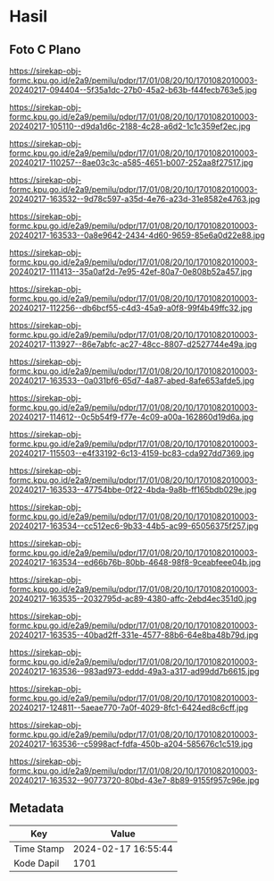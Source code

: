 # Hasil

## Foto C Plano

https://sirekap-obj-formc.kpu.go.id/e2a9/pemilu/pdpr/17/01/08/20/10/1701082010003-20240217-094404--5f35a1dc-27b0-45a2-b63b-f44fecb763e5.jpg

https://sirekap-obj-formc.kpu.go.id/e2a9/pemilu/pdpr/17/01/08/20/10/1701082010003-20240217-105110--d9da1d6c-2188-4c28-a6d2-1c1c359ef2ec.jpg

https://sirekap-obj-formc.kpu.go.id/e2a9/pemilu/pdpr/17/01/08/20/10/1701082010003-20240217-110257--8ae03c3c-a585-4651-b007-252aa8f27517.jpg

https://sirekap-obj-formc.kpu.go.id/e2a9/pemilu/pdpr/17/01/08/20/10/1701082010003-20240217-163532--9d78c597-a35d-4e76-a23d-31e8582e4763.jpg

https://sirekap-obj-formc.kpu.go.id/e2a9/pemilu/pdpr/17/01/08/20/10/1701082010003-20240217-163533--0a8e9642-2434-4d60-9659-85e6a0d22e88.jpg

https://sirekap-obj-formc.kpu.go.id/e2a9/pemilu/pdpr/17/01/08/20/10/1701082010003-20240217-111413--35a0af2d-7e95-42ef-80a7-0e808b52a457.jpg

https://sirekap-obj-formc.kpu.go.id/e2a9/pemilu/pdpr/17/01/08/20/10/1701082010003-20240217-112256--db6bcf55-c4d3-45a9-a0f8-99f4b49ffc32.jpg

https://sirekap-obj-formc.kpu.go.id/e2a9/pemilu/pdpr/17/01/08/20/10/1701082010003-20240217-113927--86e7abfc-ac27-48cc-8807-d2527744e49a.jpg

https://sirekap-obj-formc.kpu.go.id/e2a9/pemilu/pdpr/17/01/08/20/10/1701082010003-20240217-163533--0a031bf6-65d7-4a87-abed-8afe653afde5.jpg

https://sirekap-obj-formc.kpu.go.id/e2a9/pemilu/pdpr/17/01/08/20/10/1701082010003-20240217-114612--0c5b54f9-f77e-4c09-a00a-162860d19d6a.jpg

https://sirekap-obj-formc.kpu.go.id/e2a9/pemilu/pdpr/17/01/08/20/10/1701082010003-20240217-115503--e4f33192-6c13-4159-bc83-cda927dd7369.jpg

https://sirekap-obj-formc.kpu.go.id/e2a9/pemilu/pdpr/17/01/08/20/10/1701082010003-20240217-163533--47754bbe-0f22-4bda-9a8b-ff165bdb029e.jpg

https://sirekap-obj-formc.kpu.go.id/e2a9/pemilu/pdpr/17/01/08/20/10/1701082010003-20240217-163534--cc512ec6-9b33-44b5-ac99-65056375f257.jpg

https://sirekap-obj-formc.kpu.go.id/e2a9/pemilu/pdpr/17/01/08/20/10/1701082010003-20240217-163534--ed66b76b-80bb-4648-98f8-9ceabfeee04b.jpg

https://sirekap-obj-formc.kpu.go.id/e2a9/pemilu/pdpr/17/01/08/20/10/1701082010003-20240217-163535--2032795d-ac89-4380-affc-2ebd4ec351d0.jpg

https://sirekap-obj-formc.kpu.go.id/e2a9/pemilu/pdpr/17/01/08/20/10/1701082010003-20240217-163535--40bad2ff-331e-4577-88b6-64e8ba48b79d.jpg

https://sirekap-obj-formc.kpu.go.id/e2a9/pemilu/pdpr/17/01/08/20/10/1701082010003-20240217-163536--983ad973-eddd-49a3-a317-ad99dd7b6615.jpg

https://sirekap-obj-formc.kpu.go.id/e2a9/pemilu/pdpr/17/01/08/20/10/1701082010003-20240217-124811--5aeae770-7a0f-4029-8fc1-6424ed8c6cff.jpg

https://sirekap-obj-formc.kpu.go.id/e2a9/pemilu/pdpr/17/01/08/20/10/1701082010003-20240217-163536--c5998acf-fdfa-450b-a204-585676c1c519.jpg

https://sirekap-obj-formc.kpu.go.id/e2a9/pemilu/pdpr/17/01/08/20/10/1701082010003-20240217-163532--90773720-80bd-43e7-8b89-9155f957c96e.jpg


## Metadata

| Key        | Value               |
| ---------- | ------------------- |
| Time Stamp | 2024-02-17 16:55:44 |
| Kode Dapil | 1701                |




